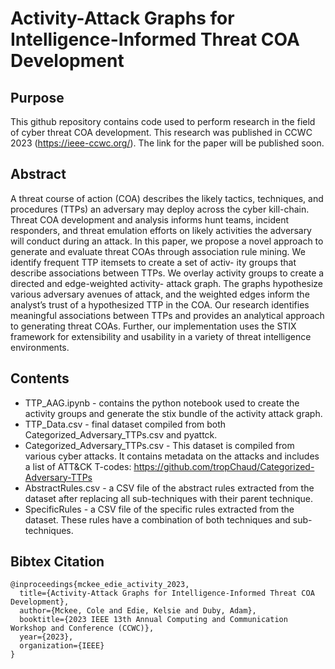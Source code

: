 # Activity-Attack Graphs for Intelligence-Informed Threat COA Development
## Purpose
This github repository contains code used to perform research in the field of cyber threat COA development. This research was published in CCWC 2023 (https://ieee-ccwc.org/). The link for the paper will be published soon. 
## Abstract
A threat course of action (COA) describes the likely
tactics, techniques, and procedures (TTPs) an adversary may
deploy across the cyber kill-chain. Threat COA development
and analysis informs hunt teams, incident responders, and threat
emulation efforts on likely activities the adversary will conduct
during an attack. In this paper, we propose a novel approach
to generate and evaluate threat COAs through association rule
mining. We identify frequent TTP itemsets to create a set of activ-
ity groups that describe associations between TTPs. We overlay
activity groups to create a directed and edge-weighted activity-
attack graph. The graphs hypothesize various adversary avenues
of attack, and the weighted edges inform the analyst’s trust of a
hypothesized TTP in the COA. Our research identifies meaningful
associations between TTPs and provides an analytical approach
to generating threat COAs. Further, our implementation uses the
STIX framework for extensibility and usability in a variety of
threat intelligence environments.
## Contents
* TTP_AAG.ipynb - contains the python notebook used to create the activity groups and generate the stix bundle of the activity attack graph.
* TTP_Data.csv - final dataset compiled from both Categorized_Adversary_TTPs.csv and pyattck. 
* Categorized_Adversary_TTPs.csv - This dataset is compiled from various cyber attacks. It contains metadata on the attacks and includes a list of ATT&CK T-codes: https://github.com/tropChaud/Categorized-Adversary-TTPs
* AbstractRules.csv - a CSV file of the abstract rules extracted from the dataset after replacing all sub-techniques with their parent technique. 
* SpecificRules - a CSV file of the specific rules extracted from the dataset. These rules have a combination of both techniques and sub-techniques. 
## Bibtex Citation
```
@inproceedings{mckee_edie_activity_2023,
  title={Activity-Attack Graphs for Intelligence-Informed Threat COA Development},
  author={Mckee, Cole and Edie, Kelsie and Duby, Adam},
  booktitle={2023 IEEE 13th Annual Computing and Communication Workshop and Conference (CCWC)},
  year={2023},
  organization={IEEE}
}
```
